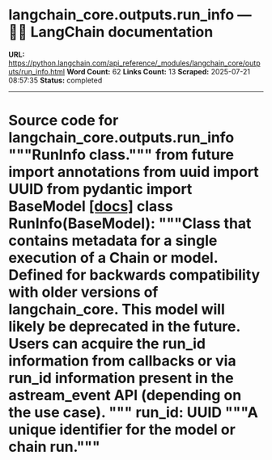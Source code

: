 # langchain_core.outputs.run_info — 🦜🔗 LangChain  documentation

**URL:** https://python.langchain.com/api_reference/_modules/langchain_core/outputs/run_info.html
**Word Count:** 62
**Links Count:** 13
**Scraped:** 2025-07-21 08:57:35
**Status:** completed

---

# Source code for langchain\_core.outputs.run\_info               """RunInfo class."""          from __future__ import annotations          from uuid import UUID          from pydantic import BaseModel                              [[docs]](https://python.langchain.com/api_reference/core/outputs/langchain_core.outputs.run_info.RunInfo.html#langchain_core.outputs.run_info.RunInfo)     class RunInfo(BaseModel):         """Class that contains metadata for a single execution of a Chain or model.              Defined for backwards compatibility with older versions of langchain_core.              This model will likely be deprecated in the future.              Users can acquire the run_id information from callbacks or via run_id         information present in the astream_event API (depending on the use case).         """              run_id: UUID         """A unique identifier for the model or chain run."""